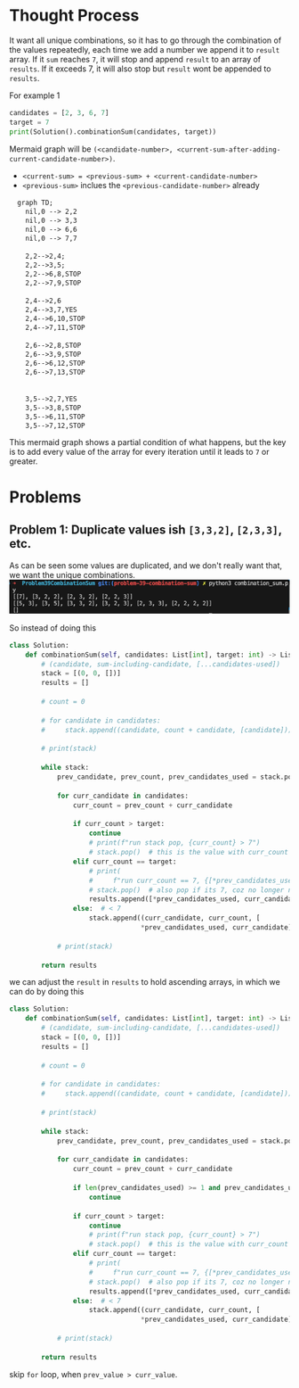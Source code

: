 # Thought Process
It want all unique combinations, so it has to go through the combination of the values repeatedly, each time we add a number we append it to `result` array. If it `sum` reaches `7`, it will stop and append `result` to an array of `results`. If it exceeds 7, it will also stop but `result` wont be appended to `results`.

For example 1
```python
candidates = [2, 3, 6, 7]
target = 7
print(Solution().combinationSum(candidates, target))
```

Mermaid graph will be `(<candidate-number>, <current-sum-after-adding-current-candidate-number>)`.
- `<current-sum> = <previous-sum> + <current-candidate-number>`
- `<previous-sum>` inclues the `<previous-candidate-number>` already
```mermaid
  graph TD;
    nil,0 --> 2,2
    nil,0 --> 3,3
    nil,0 --> 6,6
    nil,0 --> 7,7

    2,2-->2,4;
    2,2-->3,5;
    2,2-->6,8,STOP
    2,2-->7,9,STOP

    2,4-->2,6
    2,4-->3,7,YES
    2,4-->6,10,STOP
    2,4-->7,11,STOP

    2,6-->2,8,STOP
    2,6-->3,9,STOP
    2,6-->6,12,STOP
    2,6-->7,13,STOP


    3,5-->2,7,YES
    3,5-->3,8,STOP
    3,5-->6,11,STOP
    3,5-->7,12,STOP
```
This mermaid graph shows a partial condition of what happens, but the key is to add every value of the array for every iteration until it leads to `7` or greater.

# Problems
## Problem 1: Duplicate values ish `[3,3,2]`, `[2,3,3]`, etc.
As can be seen some values are duplicated, and we don't really want that, we want the unique combinations.
![alt text](image.png)

So instead of doing this
```python
class Solution:
    def combinationSum(self, candidates: List[int], target: int) -> List[List[int]]:
        # (candidate, sum-including-candidate, [...candidates-used])
        stack = [(0, 0, [])]
        results = []

        # count = 0

        # for candidate in candidates:
        #     stack.append((candidate, count + candidate, [candidate]))

        # print(stack)

        while stack:
            prev_candidate, prev_count, prev_candidates_used = stack.pop()

            for curr_candidate in candidates:
                curr_count = prev_count + curr_candidate

                if curr_count > target:
                    continue
                    # print(f"run stack pop, {curr_count} > 7")
                    # stack.pop()  # this is the value with curr_count > 7, don't need to continue counting again, and is done after appending
                elif curr_count == target:
                    # print(
                    #     f"run curr_count == 7, {[*prev_candidates_used, curr_candidate]}")
                    # stack.pop()  # also pop if its 7, coz no longer need to count, but can just append to results
                    results.append([*prev_candidates_used, curr_candidate])
                else:  # < 7
                    stack.append((curr_candidate, curr_count, [
                                 *prev_candidates_used, curr_candidate]))

            # print(stack)

        return results
```

we can adjust the `result` in `results` to hold ascending arrays, in which we can do by doing this
```python
class Solution:
    def combinationSum(self, candidates: List[int], target: int) -> List[List[int]]:
        # (candidate, sum-including-candidate, [...candidates-used])
        stack = [(0, 0, [])]
        results = []

        # count = 0

        # for candidate in candidates:
        #     stack.append((candidate, count + candidate, [candidate]))

        # print(stack)

        while stack:
            prev_candidate, prev_count, prev_candidates_used = stack.pop()

            for curr_candidate in candidates:
                curr_count = prev_count + curr_candidate

                if len(prev_candidates_used) >= 1 and prev_candidates_used[-1] > curr_candidate:
                    continue

                if curr_count > target:
                    continue
                    # print(f"run stack pop, {curr_count} > 7")
                    # stack.pop()  # this is the value with curr_count > 7, don't need to continue counting again, and is done after appending
                elif curr_count == target:
                    # print(
                    #     f"run curr_count == 7, {[*prev_candidates_used, curr_candidate]}")
                    # stack.pop()  # also pop if its 7, coz no longer need to count, but can just append to results
                    results.append([*prev_candidates_used, curr_candidate])
                else:  # < 7
                    stack.append((curr_candidate, curr_count, [
                                 *prev_candidates_used, curr_candidate]))

            # print(stack)

        return results
```
skip `for` loop, when `prev_value > curr_value`.
